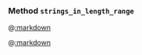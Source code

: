 ### Method ```strings_in_length_range```

@[:markdown](simple/template.md)

@[:markdown](base_string/template.md)

